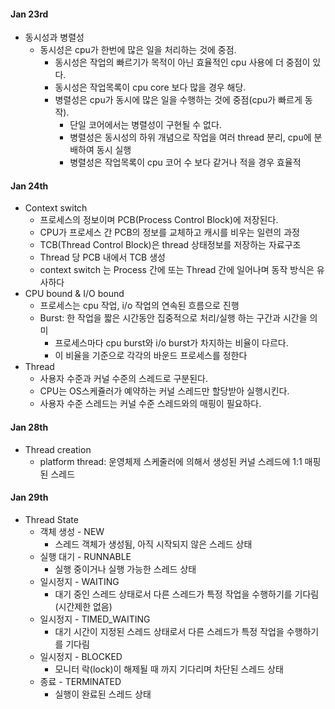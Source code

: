 #### Jan 23rd
- 동시성과 병렬성
  - 동시성은 cpu가 한번에 많은 일을 처리하는 것에 중점.
      - 동시성은 작업의 빠르기가 목적이 아닌 효율적인 cpu 사용에 더 중점이 있다.
      - 동시성은 작업목록이 cpu core 보다 많을 경우 해당.
    - 병렬성은 cpu가 동시에 많은 일을 수행하는 것에 중점(cpu가 빠르게 동작).
      - 단일 코어에서는 병렬성이 구현될 수 없다.
      - 병렬성은 동시성의 하위 개념으로 작업을 여러 thread 분리, cpu에 분배하여 동시 실행
      - 병렬성은 작업목록이 cpu 코어 수 보다 같거나 적을 경우 효율적 
#### Jan 24th
- Context switch
  - 프로세스의 정보이며 PCB(Process Control Block)에 저장된다.
  - CPU가 프로세스 간 PCB의 정보를 교체하고 캐시를 비우는 일련의 과정
  - TCB(Thread Control Block)은 thread 상태정보를 저장하는 자료구조
  - Thread 당 PCB 내에서 TCB 생성
  - context switch 는 Process 간에 또는 Thread 간에 일어나며 동작 방식은 유사하다
- CPU bound & I/O bound
  - 프로세스는 cpu 작업, i/o 작업의 연속된 흐름으로 진행
  - Burst: 한 작업을 짧은 시간동안 집중적으로 처리/실행 하는 구간과 시간을 의미
    - 프로세스마다 cpu burst와 i/o burst가 차지하는 비율이 다르다.
    - 이 비율을 기준으로 각각의 바운드 프로세스를 정한다
- Thread
  - 사용자 수준과 커널 수준의 스레드로 구분된다.
  - CPU는 OS스케쥴러가 예약하는 커널 스레드만 할당받아 실행시킨다.
  - 사용자 수준 스레드는 커널 수준 스레드와의 매핑이 필요하다.
#### Jan 28th
- Thread creation
  - platform thread: 운영체제 스케줄러에 의해서 생성된 커널 스레드에 1:1 매핑된 스레드
#### Jan 29th
- Thread State
  - 객체 생성 - NEW
    - 스레드 객체가 생성됨, 아직 시작되지 않은 스레드 상태
  - 실행 대기 - RUNNABLE
    - 실행 중이거나 실행 가능한 스레드 상태
  - 일시정지 - WAITING
    - 대기 중인 스레드 상태로서 다른 스레드가 특정 작업을 수행하기를 기다림(시간제한 없음)
  - 일시정지 - TIMED_WAITING
    - 대기 시간이 지정된 스레드 상태로서 다른 스레드가 특정 작업을 수행하기를 기다림
  - 일시정지 - BLOCKED
    - 모니터 락(lock)이 해제될 때 까지 기다리며 차단된 스레드 상태
  - 종료 - TERMINATED
    - 실행이 완료된 스레드 상태